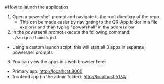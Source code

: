 #How to launch the application
1. Open a powershell prompt and navigate to the root directory of the repo
    - This can be made easier by navigating to the QR-App folder in a file explorer and then typing "powershell" in the address bar
2. In the powersehll promot execute the following command: `./scripts/launch.ps1`
  - Using a custom launch script, this will start all 3 apps in separate powershell prompts
3. You can view the apps in a web browser here:
  - Primary app:  [http://localhost:8000](http://localhost:8000)
  - frontend app (in the admin folder): [http://localhost:5174/](http://localhost:5174/)